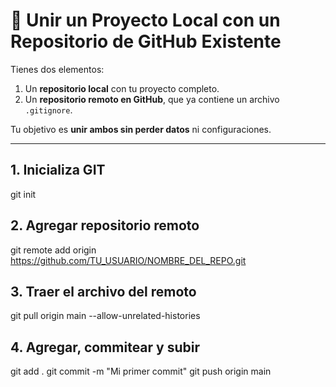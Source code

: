 # 🧩 Unir un Proyecto Local con un Repositorio de GitHub Existente

Tienes dos elementos:

1. Un **repositorio local** con tu proyecto completo.
2. Un **repositorio remoto en GitHub**, que ya contiene un archivo `.gitignore`.

Tu objetivo es **unir ambos sin perder datos** ni configuraciones.

---

## 1. Inicializa GIT
git init

## 2. Agregar repositorio remoto
git remote add origin https://github.com/TU_USUARIO/NOMBRE_DEL_REPO.git


## 3. Traer el archivo del remoto
git pull origin main --allow-unrelated-histories


## 4. Agregar, commitear y subir
git add .
git commit -m "Mi primer commit"
git push origin main